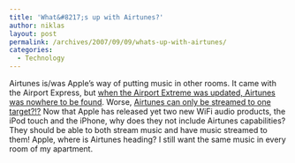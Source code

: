 ```yaml
---
title: 'What&#8217;s up with Airtunes?'
author: niklas
layout: post
permalink: /archives/2007/09/09/whats-up-with-airtunes/
categories:
  - Technology
---
```

Airtunes is/was Apple&#8217;s way of putting music in other rooms. It came with the Airport Express, but [when the Airport Extreme was updated, Airtunes was nowhere to be found][1]. Worse, [Airtunes can only be streamed to one target?!?][2] Now that Apple has released yet two new WiFi audio products, the iPod touch and the iPhone, why does they not include Airtunes capabilities? They should be able to both stream music and have music streamed to them! Apple, where is Airtunes heading? I still want the same music in every room of my apartment.

 [1]: http://blog.saers.com/archives/2007/08/09/no-airtunes-update/
 [2]: http://www.macworld.com/2004/10/reviews/airportexpressrvw/index.php